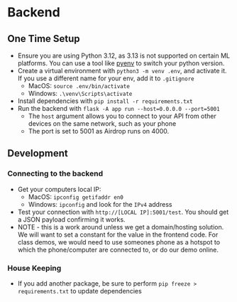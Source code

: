 # Backend

## One Time Setup

- Ensure you are using Python 3.12, as 3.13 is not supported on certain ML platforms. You can use a tool like [pyenv](https://github.com/pyenv/pyenv) to switch your python version. 
- Create a virtual environment with `python3 -m venv .env`, and activate it. If you use a different name for your env, add it to `.gitignore`
  - MacOS: `source .env/bin/activate`
  - Windows: `.\venv\Scripts\activate`
- Install dependencies with `pip install -r requirements.txt`
- Run the backend with `flask -A app run --host=0.0.0.0 --port=5001` 
  - The `host` argument allows you to connect to your API from other devices on the same network, such as your phone
  - The port is set to 5001 as Airdrop runs on 4000.

## Development

### Connecting to the backend

- Get your computers local IP:
  - MacOS: `ipconfig getifaddr en0`
  - Windows: `ipconfig` and look for the `IPv4` address
- Test your connection with `http://[LOCAL IP]:5001/test`. You should get a JSON payload confirming it works.
- NOTE - this is a work around unless we get a domain/hosting solution. We will want to set a constant for the value in the frontend code. For class demos, we would need to use someones phone as a hotspot to which the phone/computer are connected to, or do our demo online.

### House Keeping

- If you add another package, be sure to perform `pip freeze > requirements.txt` to update dependencies